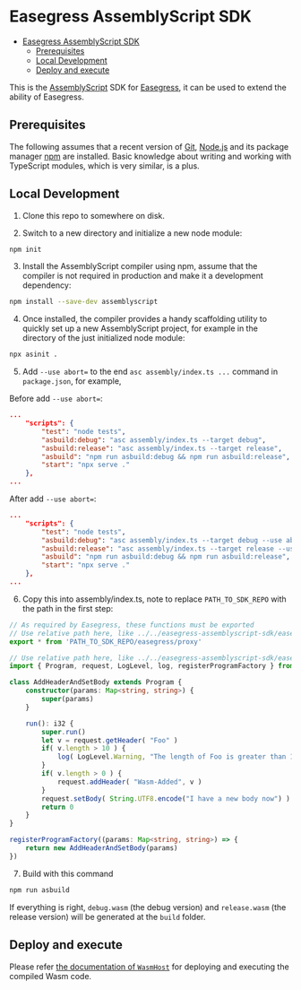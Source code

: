# Easegress AssemblyScript SDK

- [Easegress AssemblyScript SDK](#easegress-assemblyscript-sdk)
	- [Prerequisites](#prerequisites)
	- [Local Development](#local-development)
	- [Deploy and execute](#deploy-and-execute)

This is the [AssemblyScript](https://www.assemblyscript.org/) SDK for [Easegress](https://github.com/megaease/easegress), it can be used to extend the ability of Easegress.

## Prerequisites

The following assumes that a recent version of [Git](https://git-scm.com/), [Node.js](https://nodejs.org/) and its package manager [npm](https://www.npmjs.com/) are installed. Basic knowledge about writing and working with TypeScript modules, which is very similar, is a plus.

## Local Development

1. Clone this repo to somewhere on disk.

2. Switch to a new directory and initialize a new node module:

```bash
npm init
```

3. Install the AssemblyScript compiler using npm, assume that the compiler is not required in production and make it a development dependency:

```bash
npm install --save-dev assemblyscript
```

4. Once installed, the compiler provides a handy scaffolding utility to quickly set up a new AssemblyScript project, for example in the directory of the just initialized node module:

```bash
npx asinit .
```

5. Add `--use abort=` to the end `asc assembly/index.ts ...` command in `package.json`, for example,

Before add `--use abort=`:
```json
...
    "scripts": {
        "test": "node tests",
        "asbuild:debug": "asc assembly/index.ts --target debug",
        "asbuild:release": "asc assembly/index.ts --target release",
        "asbuild": "npm run asbuild:debug && npm run asbuild:release",
        "start": "npx serve ."
    },
...
```
After add `--use abort=`:
```json
...
    "scripts": {
        "test": "node tests",
        "asbuild:debug": "asc assembly/index.ts --target debug --use abort=",
        "asbuild:release": "asc assembly/index.ts --target release --use abort=",
        "asbuild": "npm run asbuild:debug && npm run asbuild:release",
        "start": "npx serve ."
    },
...
```

6. Copy this into assembly/index.ts, note to replace `PATH_TO_SDK_REPO` with the path in the first step:

```typescript
// As required by Easegress, these functions must be exported
// Use relative path here, like ../../easegress-assemblyscript-sdk/easegress/proxy
export * from 'PATH_TO_SDK_REPO/easegress/proxy'

// Use relative path here, like ../../easegress-assemblyscript-sdk/easegress
import { Program, request, LogLevel, log, registerProgramFactory } from 'PATH_TO_SDK_REPO/easegress'

class AddHeaderAndSetBody extends Program {
    constructor(params: Map<string, string>) {
        super(params)
    }

    run(): i32 {
        super.run()
        let v = request.getHeader( "Foo" )
        if( v.length > 10 ) {
            log( LogLevel.Warning, "The length of Foo is greater than 10" )
        }
        if( v.length > 0 ) {
            request.addHeader( "Wasm-Added", v )
        }
        request.setBody( String.UTF8.encode("I have a new body now") )
        return 0
    }
}

registerProgramFactory((params: Map<string, string>) => {
    return new AddHeaderAndSetBody(params)
})
```

7. Build with this command

```bash
npm run asbuild
```

If everything is right, `debug.wasm` (the debug version) and `release.wasm` (the release version) will be generated at the `build` folder.

## Deploy and execute

Please refer [the documentation of `WasmHost`](https://github.com/megaease/easegress/blob/main/doc/reference/wasmhost.md) for deploying and executing the compiled Wasm code.
